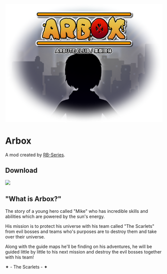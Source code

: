 ![](https://github.com/Joalor64GH/Arbox-WebVersion/blob/desktop/arboxGradient.png?raw=true)

# Arbox
A mod created by [RB-Series](https://www.youtube.com/channel/UCC3ezszbfRDrUo5vlf7u9yQ).

## Download
[![](https://github.com/Joalor64GH/Arbox-WebVersion/blob/desktop/downloadButton.png?raw=true)](https://www.mediafire.com/file/emt0gzo5n0j6f3u/Arbox_%2528_v3.5_%2529.apk/file)

## "What is Arbox?"
The story of a young hero called "Mike" who has incredible skills and abilities which are powered by the sun's energy.

His mission is to protect his universe with his team called "The Scarlets" from evil bosses and teams who's purposes are to destroy them and take over their universe.

Along with the guide maps he'll be finding on his adventures, he will be guided little by little to his next mission and destroy the evil bosses together with his team!

✦  - The Scarlets -  ✦